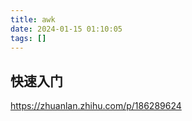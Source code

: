 ```yaml
---
title: awk
date: 2024-01-15 01:10:05
tags: []
---
```

## 快速入门

https://zhuanlan.zhihu.com/p/186289624

